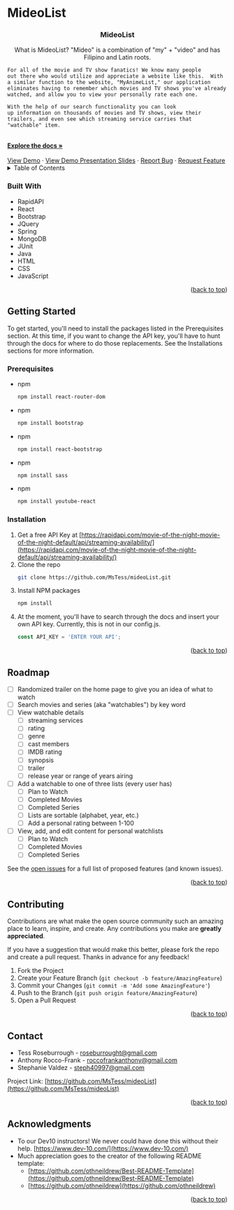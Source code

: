 # MideoList

<!-- Improved compatibility of back to top link: See: https://github.com/othneildrew/Best-README-Template/pull/73 -->
<a name="readme-top"></a>

<!-- PROJECT LOGO -->
<!-- <br />
<div align="center">
  <a href="https://github.com/github_username/repo_name">
    <img src="images/logo.png" alt="Logo" width="80" height="80">
  </a> -->

<h3 align="center">MideoList</h3>

  <p align="center">
    What is MideoList?
    "Mideo" is a combination of "my" + "video" and has Filipino and Latin roots.

    For all of the movie and TV show fanatics! We know many people
    out there who would utilize and appreciate a website like this.  With a similar function to the website, "MyAnimeList," our application eliminates having to remember which movies and TV shows you've already watched, and allow you to view your personally rate each one.

    With the help of our search functionality you can look
    up information on thousands of movies and TV shows, view their trailers, and even see which streaming service carries that "watchable" item.
  </p>
    <br />
    <a href="https://github.com/MsTess/mideoList"><strong>Explore the docs »</strong></a>
    <br />
    <br />
    <a href="https://github.com/MsTess/mideoList">View Demo</a>
    ·
    <a href="https://www.canva.com/design/DAFlBc3fPZw/Tx5CgqHWSSfHe8dnHlEvPQ/edit?utm_content=DAFlBc3fPZw&utm_campaign=designshare&utm_medium=link2&utm_source=sharebutton">View Demo Presentation Slides</a>
    ·
    <a href="https://github.com/MsTess/mideoList/issues">Report Bug</a>
    ·
    <a href="https://github.com/MsTess/mideoList/issues">Request Feature</a>
</div>

<!-- TABLE OF CONTENTS -->
<details>
  <summary>Table of Contents</summary>
  <ol>
    <li>
      <!-- <a href="#about-the-project">About The Project</a> -->
      <ul>
        <li><a href="#built-with">Built With</a></li>
      </ul>
    </li>
    <li>
      <a href="#getting-started">Getting Started</a>
      <ul>
        <li><a href="#prerequisites">Prerequisites</a></li>
        <li><a href="#installation">Installation</a></li>
      </ul>
    </li>
    <li><a href="#roadmap">Roadmap</a></li>
    <li><a href="#contributing">Contributing</a></li>
    <!-- <li><a href="#license">License</a></li> -->
    <li><a href="#contact">Contact</a></li>
    <li><a href="#acknowledgments">Acknowledgments</a></li>
  </ol>
</details>

<!-- ABOUT THE PROJECT
## About The Project

[![Product Name Screen Shot][product-screenshot]](https://example.com)

Here's a blank template to get started: To avoid retyping too much info. Do a search and replace with your text editor for the following: `github_username`, `repo_name`, `twitter_handle`, `linkedin_username`, `email_client`, `email`, `project_title`, `project_description`

<p align="right">(<a href="#readme-top">back to top</a>)</p>
 -->

<!-- BUILT WITH (CORE TECH) -->
### Built With

* RapidAPI
* React
* Bootstrap
* JQuery
* Spring
* MongoDB
* JUnit
* Java
* HTML
* CSS
* JavaScript

<p align="right">(<a href="#readme-top">back to top</a>)</p>

<!-- GETTING STARTED -->
## Getting Started

To get started, you'll need to install the packages listed in the Prerequisites section. At this time, if you want to change the API key, you'll have to hunt through the docs for where to do those replacements. See the Installations sections for more information.

<!-- PREREQUISITES -->
### Prerequisites

* npm
  ```sh
  npm install react-router-dom
  ```
* npm
  ```sh
  npm install bootstrap
  ```
* npm
  ```sh
  npm install react-bootstrap
  ```
* npm
  ```sh
  npm install sass
  ```
* npm
  ```sh
  npm install youtube-react
  ```
<!-- INSTALLATION -->
### Installation

1. Get a free API Key at [https://rapidapi.com/movie-of-the-night-movie-of-the-night-default/api/streaming-availability/](https://rapidapi.com/movie-of-the-night-movie-of-the-night-default/api/streaming-availability/)
2. Clone the repo
   ```sh
   git clone https://github.com/MsTess/mideoList.git
   ```
3. Install NPM packages
   ```sh
   npm install
   ```
   <!-- Enter your API in `config.js` -->
4. At the moment, you'll have to search through the docs and insert your own API key. Currently, this is not in our config.js.
   ```js
   const API_KEY = 'ENTER YOUR API';
   ```

<p align="right">(<a href="#readme-top">back to top</a>)</p>

<!-- ROADMAP -->
## Roadmap

- [ ] Randomized trailer on the home page to give you an idea of what to watch
- [ ] Search movies and series (aka "watchables") by key word
- [ ] View watchable details
    - [ ] streaming services
    - [ ] rating
    - [ ] genre
    - [ ] cast members
    - [ ] IMDB rating
    - [ ] synopsis
    - [ ] trailer
    - [ ] release year or range of years airing
- [ ] Add a watchable to one of three lists (every user has)
    - [ ] Plan to Watch
    - [ ] Completed Movies
    - [ ] Completed Series
    - [ ] Lists are sortable (alphabet, year, etc.)
    - [ ] Add a personal rating between 1-100
- [ ] View, add, and edit content for personal watchlists
    - [ ] Plan to Watch
    - [ ] Completed Movies
    - [ ] Completed Series

See the [open issues](https://github.com/MsTess/mideoList/issues) for a full list of proposed features (and known issues).

<p align="right">(<a href="#readme-top">back to top</a>)</p>

<!-- CONTRIBUTING -->
## Contributing

Contributions are what make the open source community such an amazing place to learn, inspire, and create. Any contributions you make are **greatly appreciated**.

If you have a suggestion that would make this better, please fork the repo and create a pull request. Thanks in advance for any feedback!

1. Fork the Project
2. Create your Feature Branch (`git checkout -b feature/AmazingFeature`)
3. Commit your Changes (`git commit -m 'Add some AmazingFeature'`)
4. Push to the Branch (`git push origin feature/AmazingFeature`)
5. Open a Pull Request

<p align="right">(<a href="#readme-top">back to top</a>)</p>

<!-- LICENSE
## License

Distributed under the MIT License. See `LICENSE.txt` for more information.

<p align="right">(<a href="#readme-top">back to top</a>)</p> -->

<!-- CONTACT -->
## Contact

* Tess Roseburrough - roseburrought@gmail.com
* Anthony Rocco-Frank - roccofrankanthony@gmail.com
* Stephanie Valdez - steph40997@gmail.com

Project Link: [https://github.com/MsTess/mideoList](https://github.com/MsTess/mideoList)

<p align="right">(<a href="#readme-top">back to top</a>)</p>

<!-- ACKNOWLEDGMENTS -->
## Acknowledgments

* To our Dev10 instructors! We never could have done this without their help. [https://www.dev-10.com/](https://www.dev-10.com/)
* Much appreciation goes to the creator of the following README template:
  * [https://github.com/othneildrew/Best-README-Template](https://github.com/othneildrew/Best-README-Template)
  * [https://github.com/othneildrew](https://github.com/othneildrew) 

<p align="right">(<a href="#readme-top">back to top</a>)</p>